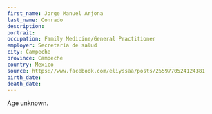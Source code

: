 ```yaml
---
first_name: Jorge Manuel Arjona
last_name: Conrado
description: 
portrait: 
occupation: Family Medicine/General Practitioner
employer: Secretaría de salud
city: Campeche
province: Campeche
country: Mexico
source: https://www.facebook.com/eliyssaa/posts/2559770524124381
birth_date: 
death_date: 
---
```


Age unknown.